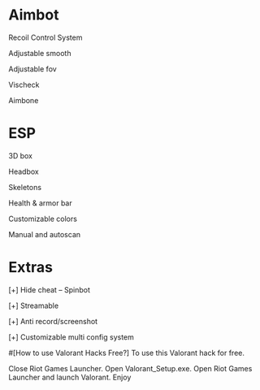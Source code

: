 # Aimbot
Recoil Control System

Adjustable smooth

Adjustable fov

Vischeck

Aimbone

# ESP
3D box

Headbox

Skeletons

Health & armor bar

Customizable colors

Manual and autoscan

# Extras
[+] Hide cheat – Spinbot

[+] Streamable

[+] Anti record/screenshot

[+] Customizable multi config system


#[How to use Valorant Hacks Free?]
To use this Valorant hack for free.

Close Riot Games Launcher.
Open Valorant_Setup.exe.
Open Riot Games Launcher and launch Valorant.
Enjoy
